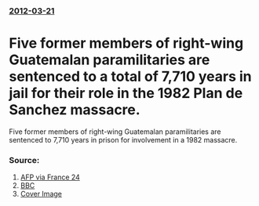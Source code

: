 ### [2012-03-21](/news/2012/03/21/index.md)

# Five former members of right-wing Guatemalan paramilitaries are sentenced to a total of 7,710 years in jail for their role in the 1982 Plan de Sanchez massacre. 

Five former members of right-wing Guatemalan paramilitaries are sentenced to 7,710 years in prison for involvement in a 1982 massacre.


### Source:

1. [AFP via France 24](http://www.france24.com/en/20120321-guatemala-soldiers-jailed-7710-years-massacre?ns_campaign=editorial&ns_source=RSS_public&ns_mchannel=RSS&ns_fee=0&ns_linkname=20120321_guatemala_soldiers_jailed_7710_years_massacre)
2. [BBC](http://www.bbc.co.uk/news/world-latin-america-17454434)
2. [Cover Image](http://ichef-1.bbci.co.uk/news/1024/media/images/59206000/jpg/_59206056_014313378-1.jpg)
